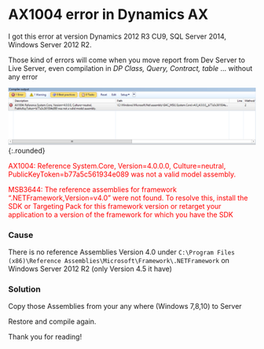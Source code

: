 # AX1004 error in Dynamics AX


I got this error at version Dynamics 2012 R3 CU9, SQL Server 2014, Windows Server 2012 R2.

Those kind of errors will come when you move report from Dev Server to Live Server, even compilation in *DP Class, Query, Contract, table* … without any error

![Image](/imagesposts/AX1004-error.png#center "Image_rounded"){:.rounded}

<span style="color: red">AX1004: Reference System.Core, Version=4.0.0.0, Culture=neutral, PublicKeyToken=b77a5c561934e089 was not a valid model assembly.</span>

<span style="color: red">MSB3644: The reference assemblies for framework “.NETFramework,Version=v4.0” were not found. To resolve this, install the SDK or Targeting Pack for this framework version or retarget your application to a version of the framework for which you have the SDK </span>

### Cause

There is no reference Assemblies Version 4.0  under `C:\Program Files (x86)\Reference Assemblies\Microsoft\Framework\.NETFramework` on Windows Server 2012 R2 (only Version 4.5 it have)

### Solution

Copy those Assemblies from your any where (Windows 7,8,10) to Server

Restore and compile again.

Thank you for reading!

